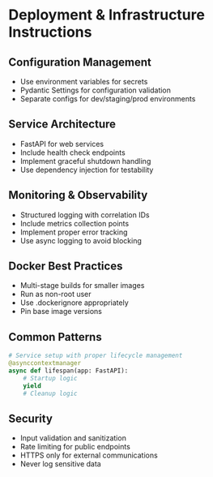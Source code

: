 # Deployment & Infrastructure Instructions

## Configuration Management
- Use environment variables for secrets
- Pydantic Settings for configuration validation
- Separate configs for dev/staging/prod environments

## Service Architecture
- FastAPI for web services
- Include health check endpoints
- Implement graceful shutdown handling
- Use dependency injection for testability

## Monitoring & Observability
- Structured logging with correlation IDs
- Include metrics collection points
- Implement proper error tracking
- Use async logging to avoid blocking

## Docker Best Practices
- Multi-stage builds for smaller images
- Run as non-root user
- Use .dockerignore appropriately
- Pin base image versions

## Common Patterns
```python
# Service setup with proper lifecycle management
@asynccontextmanager
async def lifespan(app: FastAPI):
    # Startup logic
    yield
    # Cleanup logic
```

## Security
- Input validation and sanitization
- Rate limiting for public endpoints
- HTTPS only for external communications
- Never log sensitive data